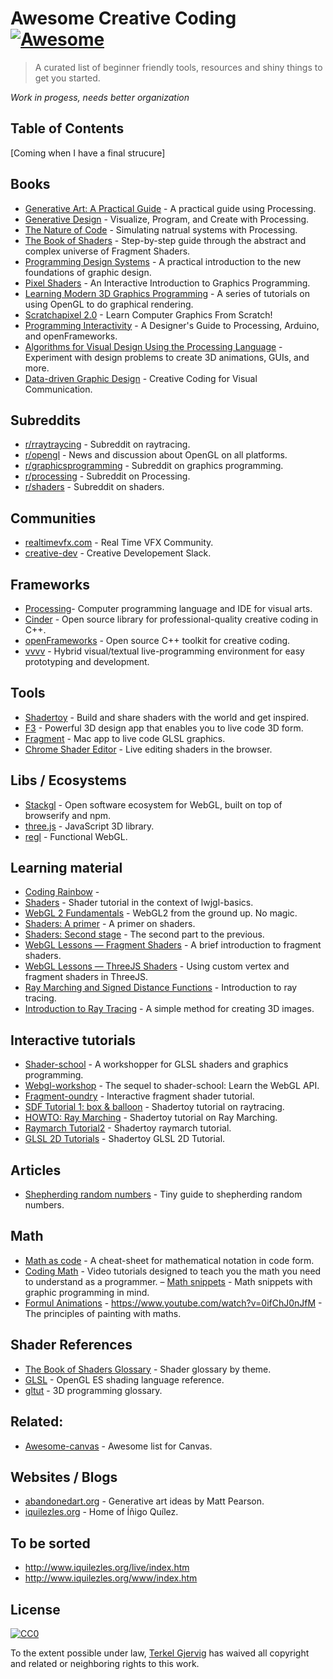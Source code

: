 # Awesome Creative Coding [![Awesome](https://cdn.rawgit.com/sindresorhus/awesome/d7305f38d29fed78fa85652e3a63e154dd8e8829/media/badge.svg)](https://github.com/sindresorhus/awesome)

> A curated list of beginner friendly tools, resources and shiny things to get you started.

*Work in progess, needs better organization*

## Table of Contents
[Coming when I have a final strucure]

## Books
- [Generative Art: A Practical Guide](http://zenbullets.com/book.php) - A practical guide using Processing. 
- [Generative Design](http://www.generative-gestaltung.de/) - Visualize, Program, and Create with Processing.
- [The Nature of Code](http://natureofcode.com/) - Simulating natrual systems with Processing. 
- [The Book of Shaders](https://thebookofshaders.com/) - Step-by-step guide through the abstract and complex universe of Fragment Shaders.
- [Programming Design Systems](https://programmingdesignsystems.com/) - A practical introduction to the new foundations of graphic design.
- [Pixel Shaders](http://pixelshaders.com/) - An Interactive Introduction to Graphics Programming.
- [Learning Modern 3D Graphics Programming](https://paroj.github.io/gltut/) - A series of tutorials on using OpenGL to do graphical rendering.
- [Scratchapixel 2.0](http://www.scratchapixel.com/) - Learn Computer Graphics From Scratch!
- [Programming Interactivity](http://shop.oreilly.com/product/9780596154158.do) - A Designer's Guide to Processing, Arduino, and openFrameworks.
- [Algorithms for Visual Design Using the Processing Language](https://www.amazon.com/gp/0470375485/) - Experiment with design problems to create 3D animations, GUIs, and more. 
- [Data-driven Graphic Design](https://www.amazon.com/dp/1472578309/) - Creative Coding for Visual Communication.


## Subreddits
- [r/rraytraycing](https://www.reddit.com/r/raytracing/]) - Subreddit on raytracing.
- [r/opengl](https://www.reddit.com/r/opengl/]) - News and discussion about OpenGL on all platforms.
- [r/graphicsprogramming](https://www.reddit.com/r/GraphicsProgramming/]) - Subreddit on graphics programming.
- [r/processing](https://www.reddit.com/r/processing/) - Subreddit on Processing.
- [r/shaders](https://www.reddit.com/r/shaders/) - Subreddit on shaders.


## Communities
- [realtimevfx.com](https://realtimevfx.com/]) - Real Time VFX Community. 
- [creative-dev](https://creative-dev.herokuapp.com/) - Creative Developement Slack.


## Frameworks
- [Processing]()- Computer programming language and IDE for visual arts.
- [Cinder](https://libcinder.org/) -  Open source library for professional-quality creative coding in C++.
- [openFrameworks](http://openframeworks.cc/) - Open source C++ toolkit for creative coding.
- [vvvv](https://vvvv.org/) - Hybrid visual/textual live-programming environment for easy prototyping and development.


## Tools
- [Shadertoy](https://www.shadertoy.com/) - Build and share shaders with the world and get inspired.
- [F3](http://www.syedrezaali.com/f3-mac-app/) - Powerful 3D design app that enables you to live code 3D form.
- [Fragment](http://www.syedrezaali.com/store/fragment-osx-app) - Mac app to live code GLSL graphics.
- [Chrome Shader Editor](https://chrome.google.com/webstore/detail/shader-editor/ggeaidddejpbakgafapihjbgdlbbbpob?hl=en) - Live editing shaders in the browser.


## Libs / Ecosystems
- [Stackgl](http://stack.gl/) -  Open software ecosystem for WebGL, built on top of browserify and npm.
- [three.js](https://github.com/mrdoob/three.js/) - JavaScript 3D library.
- [regl](https://github.com/regl-project/regl) - Functional WebGL.


## Learning material
- [Coding Rainbow](https://www.youtube.com/user/shiffman) - 
- [Shaders](https://github.com/mattdesl/lwjgl-basics/wiki/Shaders) - Shader tutorial in the context of lwjgl-basics.
- [WebGL 2 Fundamentals](http://webgl2fundamentals.org/) - WebGL2 from the ground up. No magic.
- [Shaders: A primer](https://notes.underscorediscovery.com/shaders-a-primer/) - A primer on shaders.
- [Shaders: Second stage](https://notes.underscorediscovery.com/shaders-second-stage/) - The second part to the previous.
- [WebGL Lessons — Fragment Shaders](https://github.com/Jam3/jam3-lesson-webgl-shader-intro) - A brief introduction to fragment shaders.
- [WebGL Lessons — ThreeJS Shaders](https://github.com/Jam3/jam3-lesson-webgl-shader-threejs) -  Using custom vertex and fragment shaders in ThreeJS.
- [Ray Marching and Signed Distance Functions](http://www.scratchapixel.com/lessons/3d-basic-rendering/introduction-to-ray-tracing) - Introduction to ray tracing.
- [Introduction to Ray Tracing](http://jamie-wong.com/2016/07/15/ray-marching-signed-distance-functions/) - A simple method for creating 3D images.


## Interactive tutorials
- [Shader-school](https://github.com/stackgl/shader-school) - A workshopper for GLSL shaders and graphics programming.
- [Webgl-workshop](https://github.com/stackgl/webgl-workshop) - The sequel to shader-school: Learn the WebGL API.
- [Fragment-oundry](http://hughsk.io/fragment-foundry) - Interactive fragment shader tutorial.
- [SDF Tutorial 1: box & balloon](https://www.shadertoy.com/view/Xl2XWt) - Shadertoy tutorial on raytracing.
- [HOWTO: Ray Marching](https://www.shadertoy.com/view/XllGW4) - Shadertoy tutorial on Ray Marching.
- [Raymarch Tutorial2](https://www.shadertoy.com/view/XlBGDW) - Shadertoy raymarch tutorial.
- [GLSL 2D Tutorials](https://www.shadertoy.com/view/Md23DV) - Shadertoy GLSL 2D Tutorial.

## Articles
- [Shepherding random numbers](http://inconvergent.net/shepherding-random-numbers/) - Tiny guide to shepherding random numbers.

## Math
- [Math as code](https://github.com/Jam3/math-as-code) - A cheat-sheet for mathematical notation in code form.
- [Coding Math](https://www.youtube.com/user/codingmath) - Video tutorials designed to teach you the math you need to understand as a programmer.
– [Math snippets](https://github.com/terkelg/math) - Math snippets with graphic programming in mind.
- [Formul Animations](https://www.youtube.com/watch?v=0ifChJ0nJfM) - https://www.youtube.com/watch?v=0ifChJ0nJfM - The principles of painting with maths.


## Shader References
- [The Book of Shaders Glossary](https://thebookofshaders.com/glossary/) - Shader glossary by theme.
- [GLSL](http://www.shaderific.com/glsl/) - OpenGL ES shading language reference.
- [gltut](https://paroj.github.io/gltut/Basics/Intro%20Glossary.html) - 3D programming glossary.


## Related:
- [Awesome-canvas](https://github.com/raphamorim/awesome-canvas) - Awesome list for Canvas.


## Websites / Blogs
- [abandonedart.org](http://abandonedart.org/) - Generative art ideas by Matt Pearson.
- [iquilezles.org](http://www.iquilezles.org) - Home of Íñigo Quílez. 


## To be sorted
- http://www.iquilezles.org/live/index.htm
- http://www.iquilezles.org/www/index.htm


## License

[![CC0](http://mirrors.creativecommons.org/presskit/buttons/88x31/svg/cc-zero.svg)](https://creativecommons.org/publicdomain/zero/1.0/)

To the extent possible under law, [Terkel Gjervig](http://terkel.com) has waived all copyright and related or neighboring rights to this work.
